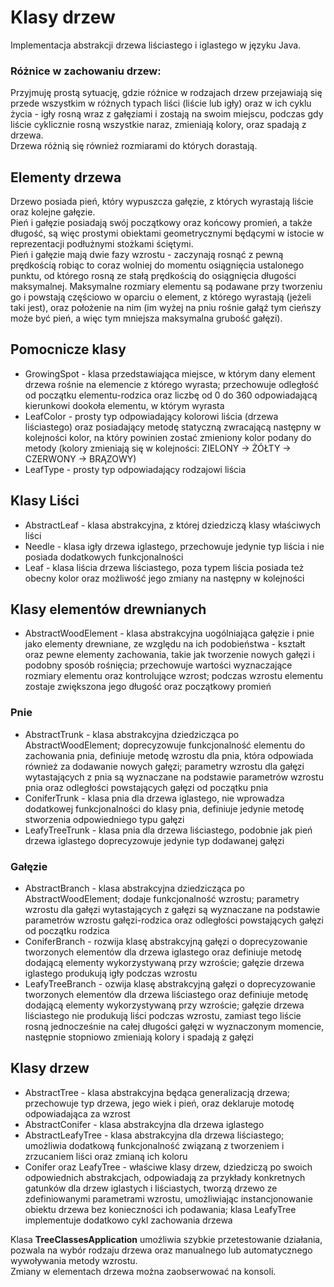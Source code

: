 # Klasy drzew

Implementacja abstrakcji drzewa liściastego i iglastego w języku Java.

### Różnice w zachowaniu drzew:
Przyjmuję prostą sytuację, gdzie różnice w rodzajach drzew przejawiają się przede wszystkim w różnych typach liści (liście lub igły) oraz w ich cyklu życia - igły rosną wraz z gałęziami i zostają na swoim miejscu, podczas gdy liście cyklicznie rosną wszystkie naraz, zmieniają kolory, oraz spadają z drzewa. <br>
Drzewa różnią się również rozmiarami do których dorastają.

## Elementy drzewa
Drzewo posiada pień, który wypuszcza gałęzie, z których wyrastają liście oraz kolejne gałęzie. <br>
Pień i gałęzie posiadają swój początkowy oraz końcowy promień, a także długość, są więc prostymi obiektami geometrycznymi będącymi w istocie w reprezentacji podłużnymi stożkami ściętymi. <br>
Pień i gałęzie mają dwie fazy wzrostu - zaczynają rosnąć z pewną prędkością robiąc to coraz wolniej do momentu osiągnięcia ustalonego punktu, od którego rosną ze stałą prędkością do osiągnięcia długości maksymalnej. Maksymalne rozmiary elementu są podawane przy tworzeniu go i powstają częściowo w oparciu o element, z którego wyrastają (jeżeli taki jest), oraz położenie na nim (im wyżej na pniu rośnie gałąź tym cieńszy może być pień, a więc tym mniejsza maksymalna grubość gałęzi).

## Pomocnicze klasy
- GrowingSpot - klasa przedstawiająca miejsce, w którym dany element drzewa rośnie na elemencie z którego wyrasta; przechowuje odległość od początku elementu-rodzica oraz liczbę od 0 do 360 odpowiadającą kierunkowi dookoła elementu, w którym wyrasta
- LeafColor - prosty typ odpowiadający kolorowi liścia (drzewa liściastego) oraz posiadający metodę statyczną zwracającą następny w kolejności kolor, na który powinien zostać zmieniony kolor podany do metody (kolory zmieniają się w kolejności: ZIELONY -> ŻÓŁTY -> CZERWONY -> BRĄZOWY)
- LeafType - prosty typ odpowiadający rodzajowi liścia

## Klasy Liści
- AbstractLeaf - klasa abstrakcyjna, z której dziedziczą klasy właściwych liści
- Needle - klasa igły drzewa iglastego, przechowuje jedynie typ liścia i nie posiada dodatkowych funkcjonalności
- Leaf - klasa liścia drzewa liściastego, poza typem liścia posiada też obecny kolor oraz możliwość jego zmiany na następny w kolejności

## Klasy elementów drewnianych
- AbstractWoodElement - klasa abstrakcyjna uogólniająca gałęzie i pnie jako elementy drewniane, ze względu na ich podobieństwa - kształt oraz pewne elementy zachowania, takie jak tworzenie nowych gałęzi i podobny sposób rośnięcia; przechowuje wartości wyznaczające rozmiary elementu oraz kontrolujące wzrost; podczas wzrostu elementu zostaje zwiększona jego długość oraz początkowy promień

### Pnie
- AbstractTrunk - klasa abstrakcyjna dziedzicząca po AbstractWoodElement; doprecyzowuje funkcjonalność elementu do zachowania pnia, definiuje metodę wzrostu dla pnia, która odpowiada również za dodawanie nowych gałęzi; parametry wzrostu dla gałęzi wytastających z pnia są wyznaczane na podstawie parametrów wzrostu pnia oraz odległości powstających gałęzi od początku pnia
- ConiferTrunk - klasa pnia dla drzewa iglastego, nie wprowadza dodatkowej funkcjonalności do klasy pnia, definiuje jedynie metodę stworzenia odpowiedniego typu gałęzi
- LeafyTreeTrunk - klasa pnia dla drzewa liściastego, podobnie jak pień drzewa iglastego doprecyzowuje jedynie typ dodawanej gałęzi

### Gałęzie
- AbstractBranch - klasa abstrakcyjna dziedzicząca po AbstractWoodElement; dodaje funkcjonalność wzrostu; parametry wzrostu dla gałęzi wytastających z gałęzi są wyznaczane na podstawie parametrów wzrostu gałęzi-rodzica oraz odległości powstających gałęzi od początku rodzica
- ConiferBranch - rozwija klasę abstrakcyjną gałęzi o doprecyzowanie tworzonych elementów dla drzewa iglastego oraz definiuje metodę dodającą elementy wykorzystywaną przy wzroście; gałęzie drzewa iglastego produkują igły podczas wzrostu
- LeafyTreeBranch -  ozwija klasę abstrakcyjną gałęzi o doprecyzowanie tworzonych elementów dla drzewa liściastego oraz definiuje metodę dodającą elementy wykorzystywaną przy wzroście; gałęzie drzewa liściastego nie produkują liści podczas wzrostu, zamiast tego liście rosną jednocześnie na całej długości gałęzi w wyznaczonym momencie, następnie stopniowo zmieniają kolory i spadają z gałęzi

## Klasy drzew
- AbstractTree - klasa abstrakcyjna będąca generalizacją drzewa; przechowuje typ drzewa, jego wiek i pień, oraz deklaruje motodę odpowiadająca za wzrost
- AbstractConifer - klasa abstrakcyjna dla drzewa iglastego
- AbstractLeafyTree - klasa abstrakcyjna dla drzewa liściastego; umożliwia dodatkową funkcjonalność związaną z tworzeniem i zrzucaniem liści oraz zmianą ich koloru
- Conifer oraz LeafyTree - właściwe klasy drzew, dziedziczą po swoich odpowiednich abstrakcjach, odpowiadają za przykłady konkretnych gatunków dla drzew iglastych i liściastych, tworzą drzewo ze zdefiniowanymi parametrami wzrostu, umożliwiając instancjonowanie obiektu drzewa bez konieczności ich podawania; klasa LeafyTree implementuje dodatkowo cykl zachowania drzewa

Klasa **TreeClassesApplication** umożliwia szybkie przetestowanie działania, pozwala na wybór rodzaju drzewa oraz manualnego lub automatycznego wywoływania metody wzrostu. <br>
Zmiany w elementach drzewa można zaobserwować na konsoli.